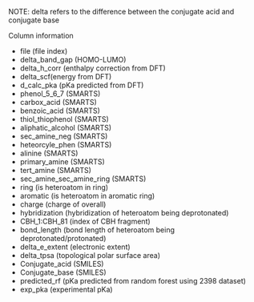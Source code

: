 NOTE: delta refers to the difference between the conjugate acid and conjugate base

Column information
- file (file index)
- delta_band_gap (HOMO-LUMO)
- delta_h_corr (enthalpy correction from DFT)
- delta_scf(energy from DFT)
- d_calc_pka (pKa predicted from DFT)
- phenol_5_6_7 (SMARTS)
- carbox_acid (SMARTS)
- benzoic_acid (SMARTS)
- thiol_thiophenol (SMARTS)
- aliphatic_alcohol	(SMARTS)
- sec_amine_neg (SMARTS)
- heteorcyle_phen	(SMARTS)
- alinine (SMARTS)
- primary_amine (SMARTS)
- tert_amine (SMARTS)
- sec_amine_sec_amine_ring (SMARTS)
- ring (is heteroatom in ring)
- aromatic (is heteroatom in aromatic ring)
- charge (charge of overall)
- hybridization (hybridization of heteroatom being deprotonated)
- CBH_1:CBH_81 (index of CBH fragment)
- bond_length (bond length of heteroatom being deprotonated/protonated)
- delta_e_extent (electronic extent)
- delta_tpsa (topological polar surface area)
- Conjugate_acid (SMILES)
- Conjugate_base (SMILES)
- predicted_rf (pKa predicted from random forest using 2398 dataset)
- exp_pka (experimental pKa)
